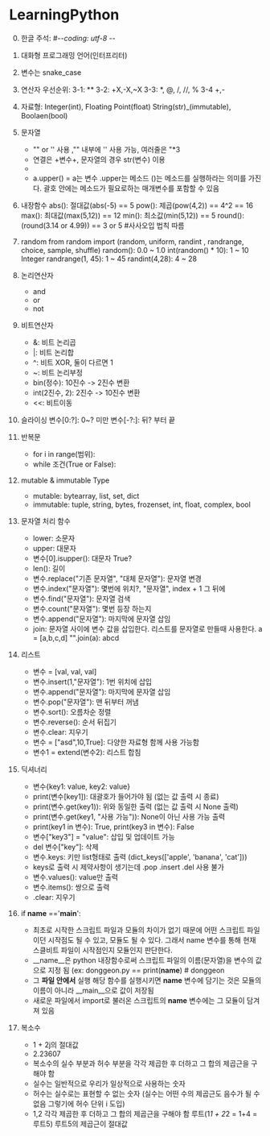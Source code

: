 # LearningPython
0. 한글 주석: #-*-coding: utf-8 -*-
1.  대화형 프로그래밍 언어(인터프리터)
2.  변수는 snake_case
3.  연산자 우선순위:
    3-1: **
    3-2: +X,-X,~X
    3-3: *, @, /, //, %
    3-4 +,-
4. 자료형: Integer(int), Floating Point(float)
           String(str)_(immutable), Boolaen(bool)
5. 문자열
   - "" or '' 사용 ,"" 내부에 '' 사용 가능, 여러줄은 "*3
   - 연결은 +변수+, 문자열의 경우 str(변수) 이용
   - 
   - a.upper() = a는 변수 .upper는 메소드 ()는 메소드를 실행하라는 의미를 가진다.
     괄호 안에는 메소드가 필요로하는 매개변수를 포함할 수 있음
 
   

7. 내장함수
   abs(): 절대값(abs(-5) == 5
   pow(): 제곱(pow(4,2)) == 4^2 == 16
   max(): 최대값(max(5,12)) == 12
   min(): 최소값(min(5,12)) == 5
   round(): (round(3.14 or 4.99)) == 3 or 5 #사사오입 법칙 따름

8. random
   from random import (random, uniform, randint , randrange, choice, sample, shuffle)
   random(): 0.0 ~ 1.0 
   int(random() * 10):  1 ~ 10 Integer
   randrange(1, 45): 1 ~ 45 
   randint(4,28): 4 ~ 28

9. 논리연산자
   - and
   - or
   - not
10. 비트연산자
    - &: 비트 논리곱
    - |: 비트 논리합
    - ^: 비트 XOR, 둘이 다르면 1
    - ~: 비트 논리부정
    - bin(정수): 10진수 -> 2진수 변환
    - int(2진수, 2): 2진수 -> 10진수 변환
    - <<: 비트이동
   
12. 슬라이싱
    변수[0:?]: 0~? 미만
    변수[-?:]: 뒤? 부터 끝

14. 반복문
    - for i in range(범위):
    - while 조건(True or False):
      
15. mutable & immutable Type
    - mutable: bytearray, list, set, dict
    - immutable: tuple, string, bytes, frozenset, int, float, complex, bool

16. 문자열 처리 함수
    - lower: 소문자
    - upper: 대문자
    - 변수[0].isupper(): 대문자 True?
    - len(): 길이
    - 변수.replace("기존 문자열", "대체 문자열"): 문자열 변경
    - 변수.index("문자열"): 몇번에 위치?,  "문자열", index + 1 그 뒤에
    - 변수.find("문자열"): 문자열 검색
    - 변수.count("문자열"): 몇번 등장 하는지
    - 변수.append("문자열"): 마지막에 문자열 삽임
    - join: 문자열 사이에 변수 값을 삽입한다. 리스트를 문자열로 만들때 사용한다.
      a = [a,b,c,d] "".join(a): abcd 
      
17. 리스트
    - 변수 = [val, val, val]
    - 변수.insert(1,"문자열"): 1번 위치에 삽입
    - 변수.append("문자열"): 마지막에 문자열 삽임
    - 변수.pop("문자열"): 맨 뒤부터 꺼냄
    - 변수.sort(): 오름차순 정렬
    - 변수.reverse(): 순서 뒤집기
    - 변수.clear: 지우기
    - 변수 = ["asd",10,True]: 다양한 자료형 함께 사용 가능함 
    - 변수1 = extend(변수2): 리스트 합침
   
18. 딕셔너리
    - 변수{key1: value, key2: value}
    - print(변수[key1]): 대괄호가 들어가야 됨 (없는 값 출력 시 종료)
    - print(변수.get(key1)): 위와 동일한 출력 (없는 값 출력 시 None 출력)
    - print(변수.get(key1, "사용 가능")): None이 아닌 사용 가능 출력
    - print(key1 in 변수): True, print(key3 in 변수): False
    - 변수["key3"] = "value": 삽입 및 업데이트 가능
    - del 변수["key"]: 삭제
    - 변수.keys: 키만 list형태로 출력 (dict_keys(['apple', 'banana', 'cat']))
    - keys로 출력 시 제약사항이 생기는데 .pop .insert .del 사용 불가
    - 변수.values(): value만 출력
    - 변수.items(): 쌍으로 출력
    - .clear: 지우기
   
19. if __name__ =='__main__':
    - 최초로 시작한 스크립트 파일과 모듈의 차이가 없기 때문에 어떤 스크립트 파일이던 시작점도 될 수 있고, 모듈도 될 수 있다. 그래서 name 변수를 통해 현재 스클비트 파일이 시작점인지 모듈인지 판단한다.
    - __name__은 python 내장함수로써 스크립트 파일의 이름(문자열)을 변수의 값으로 지정 됨
      (ex: donggeon.py == print(__name__) # donggeon
    - 그 **파일 안에서** 실행 해당 함수를 실행시키면 __name__ 변수에 담기는 것은 모듈의 이름이 아니라 __main__으로 값이 저장됨
    - 새로운 파일에서 import로 불러온 스크립트의 __name__ 변수에는 그 모듈이 담겨져 있음

20. 복소수
    - 1 + 2j의 절대값
    - 2.23607
    - 복소수의 실수 부분과 허수 부분을 각각 제곱한 후 더하고 그 합의 제곱근을 구해야 함
    - 실수는 일반적으로 우리가 일상적으로 사용하는 숫자
    - 허수는 실수로는 표현할 수 없는 숫자 (실수는 어떤 수의 제곱근도 음수가 될 수 없음 그렇기에 허수 단위 i 도입)
    - 1,2 각각 제곱한 후 더하고 그 합의 제곱근을 구해야 함 루트(1*1 + 2*2 = 1+4 = 루트5) 루트5의 제곱근이 절대값
